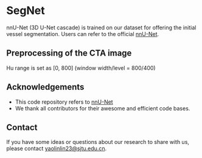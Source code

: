 # SegNet

nnU-Net (3D U-Net cascade) is trained on our dataset for offering the initial vessel segmentation.
Users can refer to the official [nnU-Net](https://github.com/MIC-DKFZ/nnUNet).

## Preprocessing of the CTA image

Hu range is set as [0, 800] (window width/level = 800/400)

## Acknowledgements

- This code repository refers to [nnU-Net](https://github.com/MIC-DKFZ/nnUNet)
- We thank all contributors for their awesome and efficient code bases.

## Contact

If you have some ideas or questions about our research to share with us, please contact yaolinlin23@sjtu.edu.cn.
